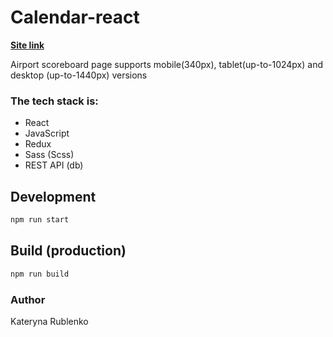 # Calendar-react

**[Site link](https://katerynaru4.github.io/airport-scoreboard/)**

Airport scoreboard page supports mobile(340px), tablet(up-to-1024px) and desktop (up-to-1440px) versions

### The tech stack is:
- React
- JavaScript
- Redux
- Sass (Scss)
- REST API (db)

## Development
```bash
npm run start
```

## Build (production)
```bash
npm run build
```

### Author
Kateryna Rublenko